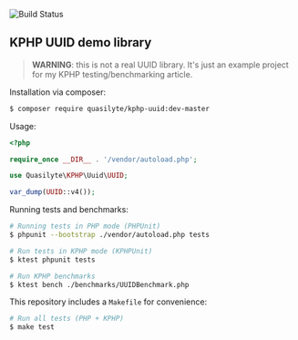 ![Build Status](https://github.com/quasilyte/kphp-uuid/workflows/PHP/badge.svg)

## KPHP UUID demo library

> **WARNING**: this is not a real UUID library.
> It's just an example project for my KPHP testing/benchmarking article.

Installation via composer:

```bash
$ composer require quasilyte/kphp-uuid:dev-master
```

Usage:

```php
<?php

require_once __DIR__ . '/vendor/autoload.php';

use Quasilyte\KPHP\Uuid\UUID;

var_dump(UUID::v4());
```

Running tests and benchmarks:

```bash
# Running tests in PHP mode (PHPUnit)
$ phpunit --bootstrap ./vendor/autoload.php tests

# Run tests in KPHP mode (KPHPUnit)
$ ktest phpunit tests

# Run KPHP benchmarks
$ ktest bench ./benchmarks/UUIDBenchmark.php
```

This repository includes a `Makefile` for convenience:

```bash
# Run all tests (PHP + KPHP)
$ make test
```
